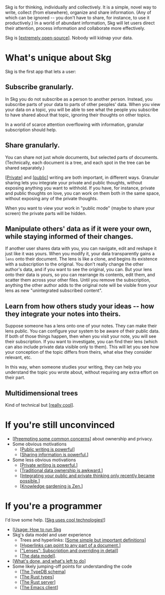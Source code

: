 Skg is for thinking, individually and collectively. It is a simple, novel way to write, collect (from elsewhere), organize and share information. (Any of which can be ignored -- you don't have to share, for instance, to use it productively.) In a world of abundant information, Skg will let users direct their attention, process information and collaborate more effectively.

Skg is [[extremely open-source](LICENSE.md)]. Nobody will kidnap your data.
# What's unique about Skg
Skg is the first app that lets a user:
## Subscribe granularly.
In Skg you do not subscribe as a person to another person. Instead, you subscribe parts of your data to parts of other peoples' data. When you view your data on a topic, you will be able to see what the people you subscribe to have shared about that topic, ignoring their thoughts on other topics.

In a world of scarce attention overflowing with information, granular subscription should help.
## Share granularly.
You can share not just whole documents, but selected parts of documents. (Technically, each document is a tree, and each spot in the tree can be shared separately.)

[[Private](private-writing.md)] and [[public](public-writing.md)] writing are both important, in different ways. Granular sharing lets you integrate your private and public thoughts, without exposing anything you want to withhold. If you have, for instance, private and public thoughts on love, you can work on them both in the same space, without exposing any of the private thoughts.

When you want to view your work in "public mode" (maybe to share your screen) the private parts will be hidden.
## Manipulate others' data as if it were your own, while staying informed of their changes.
If another user shares data with you, you can navigate, edit and reshape it just like it was yours. When you modify it, your data transparently gains a `lens` onto their document. The lens is like a clone, and begins its existence with a subscription to the original. You don't really change the other author's data, and if you want to see the original, you can. But your lens onto their data is yours, so you can rearrange its contents, edit them, and scatter them across your other files. Until you remove the subscription, anything the other author adds to the original note will be visible from your lens as new "unintegrated subscribed content".
## Learn from how others study your ideas -- how they integrate your notes into theirs.
Suppose someone has a lens onto one of your notes. They can make their lens public. You can configure your system to be aware of their public data. If both of those things happen, then when you visit your note, you will see their subscription. If you want to investigate, you can find their lens (which can also include private data visible only to them). This will let you see how your conception of the topic differs from theirs, what else they consider relevant, etc.

In this way, when someone studies your writing, they can help you understand the topic you wrote about, without requiring any extra effort on their part.
## Multidimensional trees
Kind of technical but [[really cool](docs/multidimensional-trees.md)].
# If you're still unconvinced
- [[Preempting some common concerns](docs/preempt.md)] about ownership and privacy.
- Some obvious motivations
  - [[Public writing is powerful](docs/public-writing.md)]
  - [[Sharing information is powerful.](docs/sharing-is-powerful.md)]
- Some less obvious motivations
  - [[Private writing is powerful.](docs/private-writing.md)]
  - [[Traditional data ownership is awkward.](docs/ownership-has-been-awkward.md)]
  - [[Integrating your public and private thinking only recently became possible.](docs/integrate-public-and-private.md)]
  - [[Knowledge gardening is Zen.](docs/knowledge-gardening-is-zen.md)]
# If you're a programmer
I'd love some help. [[Skg uses cool technologies!](docs/cool-tech-in-skg.md)]

- [[Usage: How to run Skg](docs/usage.md)
- Skg's data model and user experience
  - Trees and hyperlinks: [[Some simple but important definitions](docs/vocabulary.md)]
  - [[Hyperlinks can point to any part of a document.](docs/hyperlinks.md)]
  - [["Lenses": Subscription and overriding in detail](docs/lenses.md)]
  - [[The data model](docs/data-model.md)].
- [[What's done, and what's left to do](docs/progress.md)]
- Some likely jumping-off points for understanding the code
  - [[The TypeDB schema](schema.tql)]
  - [[The Rust types](rust/types.rs)]
  - [[The Rust server](rust/serve.rs)]
  - [[The Emacs client](elisp/client.el)]
